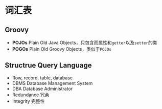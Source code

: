 # 词汇表

## Groovy

- **POJOs** Plain Old Java Objects，只包含而属性和`getter`以及`setter`的类
- **POGOs** Plain Old Groovy Objects，类似于`POJOs`

## Structrue Query Language

- Row, record, table, database
- DBMS Database Management System
- DBA Database Administrator
- Redundance 冗余
- Integrity 完整性
